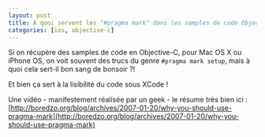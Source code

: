 ```yaml
---
layout: post
title: À quoi servent les "#pragma mark" dans les samples de code Objective-C ?
categories: [ios, objective-c]
---
```


Si on récupère des samples de code en Objective-C, pour Mac OS X ou iPhone OS,
on voit souvent des trucs du genre `#pragma mark setup`, mais à quoi cela
sert-il bon sang de bonsoir ?!

Et bien ça sert à la lisibilité du code sous XCode !

Une vidéo - manifestement réalisée par un geek - le résume très bien ici :
[http://boredzo.org/blog/archives/2007-01-20/why-you-should-use-pragma-mark](http://boredzo.org/blog/archives/2007-01-20/why-you-should-use-pragma-mark)
